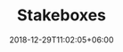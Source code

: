 ---
title: "Stakeboxes"
date: 2018-12-29T11:02:05+06:00
icon: "fas fa-box"
description: "Stakeboxes such as the NavDroid and NavPi"
type : "pages"
---